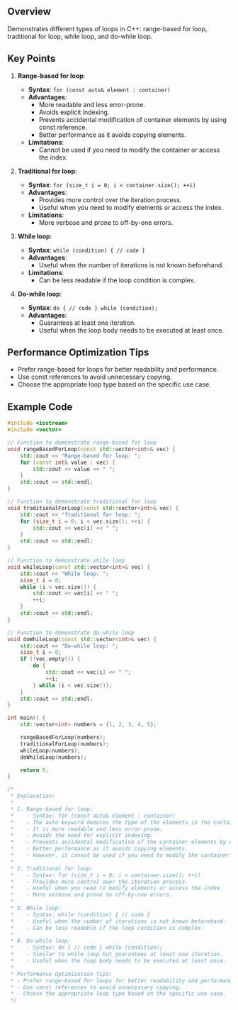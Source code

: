 ## Overview
Demonstrates different types of loops in C++: range-based for loop, traditional for loop, while loop, and do-while loop.

## Key Points

1. **Range-based for loop**:
   - **Syntax**: `for (const auto& element : container)`
   - **Advantages**:
     - More readable and less error-prone.
     - Avoids explicit indexing.
     - Prevents accidental modification of container elements by using const reference.
     - Better performance as it avoids copying elements.
   - **Limitations**:
     - Cannot be used if you need to modify the container or access the index.

2. **Traditional for loop**:
   - **Syntax**: `for (size_t i = 0; i < container.size(); ++i)`
   - **Advantages**:
     - Provides more control over the iteration process.
     - Useful when you need to modify elements or access the index.
   - **Limitations**:
     - More verbose and prone to off-by-one errors.

3. **While loop**:
   - **Syntax**: `while (condition) { // code }`
   - **Advantages**:
     - Useful when the number of iterations is not known beforehand.
   - **Limitations**:
     - Can be less readable if the loop condition is complex.

4. **Do-while loop**:
   - **Syntax**: `do { // code } while (condition);`
   - **Advantages**:
     - Guarantees at least one iteration.
     - Useful when the loop body needs to be executed at least once.

## Performance Optimization Tips
- Prefer range-based for loops for better readability and performance.
- Use const references to avoid unnecessary copying.
- Choose the appropriate loop type based on the specific use case.

## Example Code

```cpp
#include <iostream>
#include <vector>

// Function to demonstrate range-based for loop
void rangeBasedForLoop(const std::vector<int>& vec) {
    std::cout << "Range-based for loop: ";
    for (const int& value : vec) {
        std::cout << value << " ";
    }
    std::cout << std::endl;
}

// Function to demonstrate traditional for loop
void traditionalForLoop(const std::vector<int>& vec) {
    std::cout << "Traditional for loop: ";
    for (size_t i = 0; i < vec.size(); ++i) {
        std::cout << vec[i] << " ";
    }
    std::cout << std::endl;
}

// Function to demonstrate while loop
void whileLoop(const std::vector<int>& vec) {
    std::cout << "While loop: ";
    size_t i = 0;
    while (i < vec.size()) {
        std::cout << vec[i] << " ";
        ++i;
    }
    std::cout << std::endl;
}

// Function to demonstrate do-while loop
void doWhileLoop(const std::vector<int>& vec) {
    std::cout << "Do-while loop: ";
    size_t i = 0;
    if (!vec.empty()) {
        do {
            std::cout << vec[i] << " ";
            ++i;
        } while (i < vec.size());
    }
    std::cout << std::endl;
}

int main() {
    std::vector<int> numbers = {1, 2, 3, 4, 5};

    rangeBasedForLoop(numbers);
    traditionalForLoop(numbers);
    whileLoop(numbers);
    doWhileLoop(numbers);

    return 0;
}

/*
 * Explanation:
 * 
 * 1. Range-based for loop:
 *    - Syntax: for (const auto& element : container)
 *    - The auto keyword deduces the type of the elements in the container.
 *    - It is more readable and less error-prone.
 *    - Avoids the need for explicit indexing.
 *    - Prevents accidental modification of the container elements by using const reference.
 *    - Better performance as it avoids copying elements.
 *    - However, it cannot be used if you need to modify the container or access the index.
 * 
 * 2. Traditional for loop:
 *    - Syntax: for (size_t i = 0; i < container.size(); ++i)
 *    - Provides more control over the iteration process.
 *    - Useful when you need to modify elements or access the index.
 *    - More verbose and prone to off-by-one errors.
 * 
 * 3. While loop:
 *    - Syntax: while (condition) { // code }
 *    - Useful when the number of iterations is not known beforehand.
 *    - Can be less readable if the loop condition is complex.
 * 
 * 4. Do-while loop:
 *    - Syntax: do { // code } while (condition);
 *    - Similar to while loop but guarantees at least one iteration.
 *    - Useful when the loop body needs to be executed at least once.
 * 
 * Performance Optimization Tips:
 * - Prefer range-based for loops for better readability and performance.
 * - Use const references to avoid unnecessary copying.
 * - Choose the appropriate loop type based on the specific use case.
 */